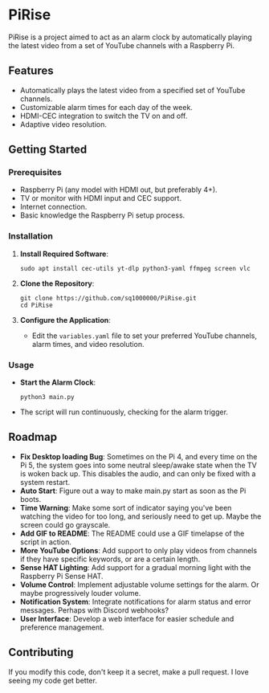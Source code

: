 # PiRise
PiRise is a project aimed to act as an alarm clock by automatically playing the latest video from a set of YouTube channels with a Raspberry Pi.  

## Features
- Automatically plays the latest video from a specified set of YouTube channels.
- Customizable alarm times for each day of the week.
- HDMI-CEC integration to switch the TV on and off.
- Adaptive video resolution.
  
## Getting Started

### Prerequisites
- Raspberry Pi (any model with HDMI out, but preferably 4+).
- TV or monitor with HDMI input and CEC support.
- Internet connection.
- Basic knowledge the Raspberry Pi setup process.

### Installation
1. **Install Required Software**:
     ```
     sudo apt install cec-utils yt-dlp python3-yaml ffmpeg screen vlc
     ```
     
2. **Clone the Repository**:
   ```
   git clone https://github.com/sq1000000/PiRise.git
   cd PiRise
   ```

3. **Configure the Application**:
   - Edit the `variables.yaml` file to set your preferred YouTube channels, alarm times, and video resolution.

### Usage

- **Start the Alarm Clock**:
  
  ```
  python3 main.py
  ```
- The script will run continuously, checking for the alarm trigger.

## Roadmap
- **Fix Desktop loading Bug**: Sometimes on the Pi 4, and every time on the Pi 5, the system goes into some neutral sleep/awake state when the TV is woken back up. This disables the audio, and can only be fixed with a system restart.
- **Auto Start**: Figure out a way to make main.py start as soon as the Pi boots.
- **Time Warning**: Make some sort of indicator saying you've been watching the video for too long, and seriously need to get up. Maybe the screen could go grayscale.
- **Add GIF to README**: The README could use a GIF timelapse of the script in action.
- **More YouTube Options**: Add support to only play videos from channels if they have specific keywords, or are a certain length.
- **Sense HAT Lighting**: Add support for a gradual morning light with the Raspberry Pi Sense HAT.
- **Volume Control**: Implement adjustable volume settings for the alarm. Or maybe progressively louder volume.
- **Notification System**: Integrate notifications for alarm status and error messages. Perhaps with Discord webhooks?
- **User Interface**: Develop a web interface for easier schedule and preference management.

## Contributing
If you modify this code, don't keep it a secret, make a pull request. I love seeing my code get better.
